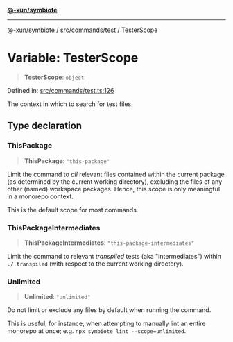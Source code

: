 [**@-xun/symbiote**](../../../../README.md)

***

[@-xun/symbiote](../../../../README.md) / [src/commands/test](../README.md) / TesterScope

# Variable: TesterScope

> **TesterScope**: `object`

Defined in: [src/commands/test.ts:126](https://github.com/Xunnamius/symbiote/blob/3bc9175601936ce1e29ce6f32d229d0639c2bec1/src/commands/test.ts#L126)

The context in which to search for test files.

## Type declaration

### ThisPackage

> **ThisPackage**: `"this-package"`

Limit the command to _all_ relevant files contained within the current
package (as determined by the current working directory), excluding the
files of any other (named) workspace packages. Hence, this scope is only
meaningful in a monorepo context.

This is the default scope for most commands.

### ThisPackageIntermediates

> **ThisPackageIntermediates**: `"this-package-intermediates"`

Limit the command to relevant _transpiled_ tests (aka "intermediates")
within `./.transpiled` (with respect to the current working directory).

### Unlimited

> **Unlimited**: `"unlimited"`

Do not limit or exclude any files by default when running the command.

This is useful, for instance, when attempting to manually lint an entire
monorepo at once; e.g. `npx symbiote lint --scope=unlimited`.
